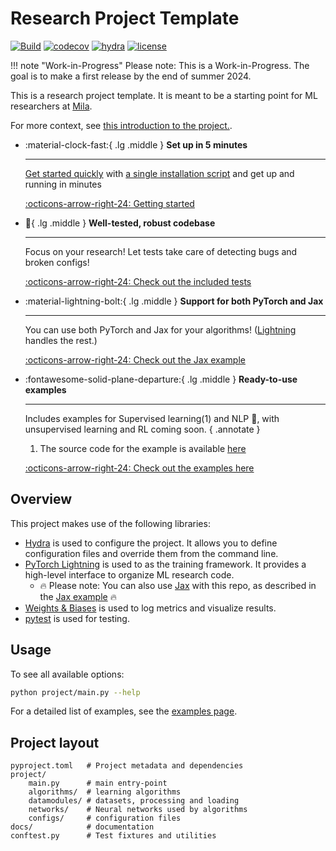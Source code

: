 # Research Project Template

[![Build](https://github.com/mila-iqia/ResearchTemplate/actions/workflows/build.yml/badge.svg?branch=master)](https://github.com/mila-iqia/ResearchTemplate/actions/workflows/build.yml)
[![codecov](https://codecov.io/gh/mila-iqia/ResearchTemplate/graph/badge.svg?token=I2DYLK8NTD)](https://codecov.io/gh/mila-iqia/ResearchTemplate)
[![hydra](https://img.shields.io/badge/Config-Hydra_1.3-89b8cd)](https://hydra.cc/)
[![license](https://img.shields.io/badge/License-MIT-green.svg?labelColor=gray)](https://github.com/mila-iqia/ResearchTemplate#license)

!!! note "Work-in-Progress"
    Please note: This is a Work-in-Progress. The goal is to make a first release by the end of summer 2024.

This is a research project template. It is meant to be a starting point for ML researchers at [Mila](https://mila.quebec/en).

For more context, see [this  introduction to the project.](intro.md).

<div class="grid cards" markdown>

- :material-clock-fast:{ .lg .middle } __Set up in 5 minutes__

    ---

    [Get started quickly](install.md) with [a single installation script](#) and get up
    and running in minutes

    [:octicons-arrow-right-24: Getting started](install.md)

- :test_tube:{ .lg .middle } __Well-tested, robust codebase__

    ---

    Focus on your research! Let tests take care of detecting bugs and broken configs!

    [:octicons-arrow-right-24: Check out the included tests](features/testing.md)

- :material-lightning-bolt:{ .lg .middle } __Support for both PyTorch and Jax__

    ---

    You can use both PyTorch and Jax for your algorithms!
    ([Lightning](https://lightning.ai/docs/pytorch/stable/) handles the rest.)

    [:octicons-arrow-right-24: Check out the Jax example](features/jax.md)

- :fontawesome-solid-plane-departure:{ .lg .middle } __Ready-to-use examples__

    ---

    Includes examples for Supervised learning(1) and NLP 🤗, with unsupervised learning and RL coming soon.
    { .annotate }

    1. The source code for the example is available [here](https://github.com/mila-iqia/ResearchTemplate/blob/master/project/algorithms/example.py)

    [:octicons-arrow-right-24: Check out the examples here](examples/index.md)

<!--
-   :material-scale-balance:{ .lg .middle } __Open Source, MIT__

    ---

    Material for MkDocs is licensed under MIT and available on [GitHub]

    [:octicons-arrow-right-24: License](#) -->

</div>

## Overview

This project makes use of the following libraries:

- [Hydra](https://hydra.cc/) is used to configure the project. It allows you to define configuration files and override them from the command line.
- [PyTorch Lightning](https://lightning.ai/docs/pytorch/stable/) is used to as the training framework. It provides a high-level interface to organize ML research code.
    - 🔥 Please note: You can also use [Jax](https://jax.readthedocs.io/en/latest/) with this repo, as described in the [Jax example](features/jax.md) 🔥
- [Weights & Biases](https://wandb.ai) is used to log metrics and visualize results.
- [pytest](https://docs.pytest.org/en/stable/) is used for testing.

## Usage

To see all available options:

```bash
python project/main.py --help
```

For a detailed list of examples, see the [examples page](examples/index.md).

<!-- * `mkdocs new [dir-name]` - Create a new project.
* `mkdocs serve` - Start the live-reloading docs server.
* `mkdocs build` - Build the documentation site.
* `mkdocs -h` - Print help message and exit. -->

## Project layout

```
pyproject.toml   # Project metadata and dependencies
project/
    main.py      # main entry-point
    algorithms/  # learning algorithms
    datamodules/ # datasets, processing and loading
    networks/    # Neural networks used by algorithms
    configs/     # configuration files
docs/            # documentation
conftest.py      # Test fixtures and utilities
```
